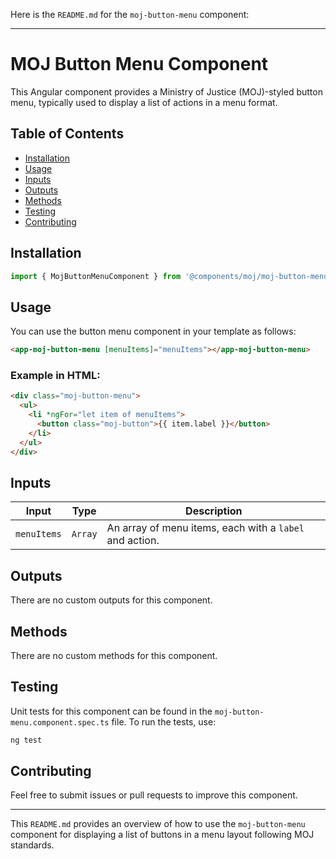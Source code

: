 Here is the `README.md` for the `moj-button-menu` component:

---

# MOJ Button Menu Component

This Angular component provides a Ministry of Justice (MOJ)-styled button menu, typically used to display a list of actions in a menu format.

## Table of Contents

- [Installation](#installation)
- [Usage](#usage)
- [Inputs](#inputs)
- [Outputs](#outputs)
- [Methods](#methods)
- [Testing](#testing)
- [Contributing](#contributing)

## Installation

```typescript
import { MojButtonMenuComponent } from '@components/moj/moj-button-menu/moj-button-menu.component';
```

## Usage

You can use the button menu component in your template as follows:

```html
<app-moj-button-menu [menuItems]="menuItems"></app-moj-button-menu>
```

### Example in HTML:

```html
<div class="moj-button-menu">
  <ul>
    <li *ngFor="let item of menuItems">
      <button class="moj-button">{{ item.label }}</button>
    </li>
  </ul>
</div>
```

## Inputs

| Input       | Type    | Description                                             |
| ----------- | ------- | ------------------------------------------------------- |
| `menuItems` | `Array` | An array of menu items, each with a `label` and action. |

## Outputs

There are no custom outputs for this component.

## Methods

There are no custom methods for this component.

## Testing

Unit tests for this component can be found in the `moj-button-menu.component.spec.ts` file. To run the tests, use:

```bash
ng test
```

## Contributing

Feel free to submit issues or pull requests to improve this component.

---

This `README.md` provides an overview of how to use the `moj-button-menu` component for displaying a list of buttons in a menu layout following MOJ standards.
